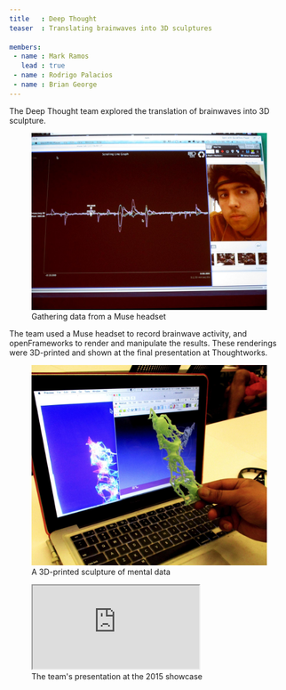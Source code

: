 ```yaml
---
title   : Deep Thought
teaser  : Translating brainwaves into 3D sculptures

members:
 - name : Mark Ramos
   lead : true
 - name : Rodrigo Palacios
 - name : Brian George
---
```

The Deep Thought team explored the translation of brainwaves into 3D sculpture.

<figure>
	<img src="/images/projects/2015/deep-thought/brainwaves.jpg" alt="Gathering data from a Muse headset" />
	<figcaption>Gathering data from a Muse headset</figcaption>
</figure>

The team used a Muse headset to record brainwave activity, and openFrameworks to render and manipulate the results. These renderings were 3D-printed and shown at the final presentation at Thoughtworks.

<figure>
	<img src="/images/projects/2015/deep-thought/3d-sculpture.jpg" alt="A 3D-printed sculpture of mental data" />
	<figcaption>A 3D-printed sculpture of mental data</figcaption>
</figure>


<figure class="video ratio-55 with-caption">
	<iframe src="https://www.youtube.com/embed/WNvjUw_VSW4" allowfullscreen></iframe>
	<figcaption>The team's presentation at the 2015 showcase</figcaption>
</figure>



